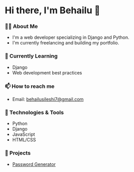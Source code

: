 # Hi there, I'm Behailu 👋

### 👨‍💻 About Me
- I'm a web developer specializing in Django and Python.
- I'm currently freelancing and building my portfolio.

### 🌱 Currently Learning
- Django
- Web development best practices

### 📫 How to reach me
- Email: [behailusileshi7@gmail.com](mailto:behailusileshi7@gmail.com)
<!-- LinkedIn: [Your LinkedIn Profile](https://www.linkedin.com/in/yourprofile)!-->

### 🔧 Technologies & Tools
- Python
- Django
- JavaScript
- HTML/CSS

### 📁 Projects
- [Password Generator](https://github.com/Behailu-Sileshi/python-mini-projects)
